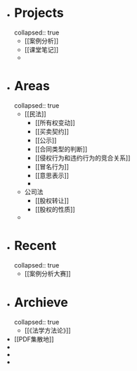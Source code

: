 - # Projects
  collapsed:: true
	- [[案例分析]]
	- [[课堂笔记]]
	-
- # Areas
  collapsed:: true
	- [[民法]]
		- [[所有权变动]]
		- [[买卖契约]]
		- [[公示]]
		- [[合同类型的判断]]
		- [[侵权行为和违约行为的竞合关系]]
		- [[冒名行为]]
		- [[意思表示]]
		-
	- 公司法
		- [[股权转让]]
		- [[股权的性质]]
	-
- # Recent
  collapsed:: true
	- [[案例分析大赛]]
- # Archieve
  collapsed:: true
	- [[《法学方法论》]]
- [[PDF集散地]]
-
-
-